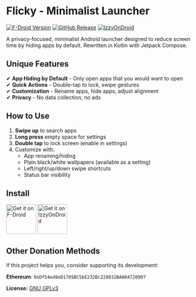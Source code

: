 
# Flicky - Minimalist Launcher

[![F-Droid Version](https://img.shields.io/f-droid/v/app.flicky)](https://f-droid.org/packages/app.flicky/)
[![GitHub Release](https://img.shields.io/github/v/release/mlm-games/flicky)](https://github.com/mlm-games/flicky/releases/latest)
[![IzzyOnDroid](https://img.shields.io/endpoint?url=https://apt.izzysoft.de/fdroid/api/v1/shield/app.flicky)](https://apt.izzysoft.de/fdroid/index/apk/app.flicky)

A privacy-focused, minimalist Android launcher designed to reduce screen time by hiding apps by default. Rewritten in Kotlin with Jetpack Compose.

## Unique Features

✔ **App Hiding by Default** - Only open apps that you would want to open   
✔ **Quick Actions** - Double-tap to lock, swipe gestures  
✔ **Customization** - Rename apps, hide apps, adjust alignment  
✔ **Privacy** - No data collection, no ads  

## How to Use

1. **Swipe up** to search apps  
2. **Long press** empty space for settings  
3. **Double tap** to lock screen (enable in settings)  
4. Customize with:  
   - App renaming/hiding  
   - Plain black/white wallpapers (available as a setting) 
   - Left/right/up/down swipe shortcuts  
   - Status bar visibility  

## Install

[<img src="https://fdroid.gitlab.io/artwork/badge/get-it-on.png" alt="Get it on F-Droid" height="80">](https://f-droid.org/packages/app.flicky)
[<img src="https://gitlab.com/IzzyOnDroid/repo/-/raw/master/assets/IzzyOnDroid.png" alt="Get it on IzzyOnDroid" height="80">](https://apt.izzysoft.de/fdroid/index/apk/app.flicky)

## Other Donation Methods

If this project helps you, consider supporting its development:

**Ethereum**: `0xDf54ed8eD1705BC5bE232Bc220932BA004720907`


**License:** [GNU GPLv3](https://www.gnu.org/licenses/gpl-3.0.en.html)
